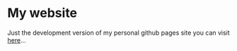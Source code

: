 # My website

Just the development version of my personal github pages site you can visit [here](https://adrigorithm.github.io)...
